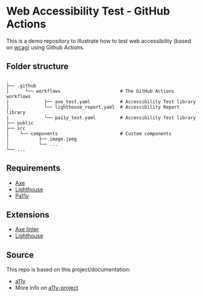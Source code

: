 # Web Accessibility Test - GitHub Actions

This is a demo repository to illustrate how to test web accessibility (based on [wcag](https://www.w3.org/TR/wcag-3.0/)) using Github Actions.

## Folder structure

    .
    ├── .github
    │      └── workflows                      # The GitHub Actions workflows
    │             ├── axe_test.yaml           # Accessibility Test library
    │             └── lighthouse_report.yaml  # Accessibility Report library
    |             └── pa11y_test.yaml         # Accessibility Test library
    ├── public
    ├── src
    │    └── components                       # Custom components
    │           ├── image.jpeg
    │           └── ...
    └── ...

## Requirements

- [Axe](https://www.deque.com/axe/)
- [Lighthouse](https://developer.chrome.com/docs/lighthouse/overview)
- [Pa11y](https://pa11y.org/)

## Extensions

- [Axe linter](https://github.com/marketplace/axe-linter)
- [Lighthouse](https://chromewebstore.google.com/detail/lighthouse/blipmdconlkpinefehnmjammfjpmpbjk)

## Source

This repo is based on this project/documentation:
- [a11y](https://github.com/bolonio/a11y-github-actions)
- More info on [a11y-project](https://www.a11yproject.com/)